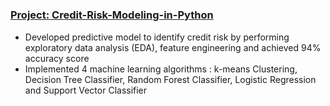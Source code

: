 # 

### [Project: Credit-Risk-Modeling-in-Python](https://github.com/ameyagate/Credit-Risk-Modeling-in-Python/blob/main/Credit%20Risk%20Modeling.ipynb)
* Developed predictive model to identify credit risk by performing exploratory data analysis (EDA), feature engineering and achieved 94% accuracy score
* Implemented 4 machine learning algorithms : k-means Clustering, Decision Tree Classifier, Random Forest Classifier, Logistic Regression and Support Vector Classifier
